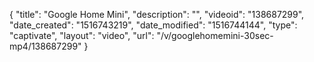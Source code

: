{
    "title": "Google Home Mini",
    "description": "",
    "videoid": "138687299",
    "date_created": "1516743219",
    "date_modified": "1516744144",
    "type": "captivate",
    "layout": "video",
    "url": "\/v\/googlehomemini-30sec-mp4\/138687299"
}